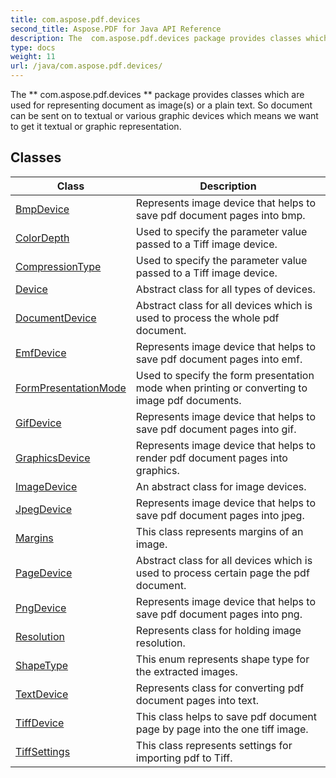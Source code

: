 ```yaml
---
title: com.aspose.pdf.devices
second_title: Aspose.PDF for Java API Reference
description: The  com.aspose.pdf.devices package provides classes which are used for representing document as images or a plain text.
type: docs
weight: 11
url: /java/com.aspose.pdf.devices/
---
```


The  ** com.aspose.pdf.devices ** package provides classes which are used for representing document as image(s) or a plain text. So document can be sent on to textual or various graphic devices which means we want to get it textual or graphic representation.


## Classes

| Class | Description |
| --- | --- |
| [BmpDevice](../com.aspose.pdf.devices/bmpdevice) | Represents image device that helps to save pdf document pages into bmp. |
| [ColorDepth](../com.aspose.pdf.devices/colordepth) | Used to specify the parameter value passed to a Tiff image device. |
| [CompressionType](../com.aspose.pdf.devices/compressiontype) | Used to specify the parameter value passed to a Tiff image device. |
| [Device](../com.aspose.pdf.devices/device) | Abstract class for all types of devices. |
| [DocumentDevice](../com.aspose.pdf.devices/documentdevice) | Abstract class for all devices which is used to process the whole pdf document. |
| [EmfDevice](../com.aspose.pdf.devices/emfdevice) | Represents image device that helps to save pdf document pages into emf. |
| [FormPresentationMode](../com.aspose.pdf.devices/formpresentationmode) | Used to specify the form presentation mode when printing or converting to image pdf documents. |
| [GifDevice](../com.aspose.pdf.devices/gifdevice) | Represents image device that helps to save pdf document pages into gif. |
| [GraphicsDevice](../com.aspose.pdf.devices/graphicsdevice) | Represents image device that helps to render pdf document pages into graphics. |
| [ImageDevice](../com.aspose.pdf.devices/imagedevice) | An abstract class for image devices. |
| [JpegDevice](../com.aspose.pdf.devices/jpegdevice) | Represents image device that helps to save pdf document pages into jpeg. |
| [Margins](../com.aspose.pdf.devices/margins) | This class represents margins of an image. |
| [PageDevice](../com.aspose.pdf.devices/pagedevice) | Abstract class for all devices which is used to process certain page the pdf document. |
| [PngDevice](../com.aspose.pdf.devices/pngdevice) | Represents image device that helps to save pdf document pages into png. |
| [Resolution](../com.aspose.pdf.devices/resolution) | Represents class for holding image resolution. |
| [ShapeType](../com.aspose.pdf.devices/shapetype) | This enum represents shape type for the extracted images. |
| [TextDevice](../com.aspose.pdf.devices/textdevice) | Represents class for converting pdf document pages into text. |
| [TiffDevice](../com.aspose.pdf.devices/tiffdevice) | This class helps to save pdf document page by page into the one tiff image. |
| [TiffSettings](../com.aspose.pdf.devices/tiffsettings) | This class represents settings for importing pdf to Tiff. |
